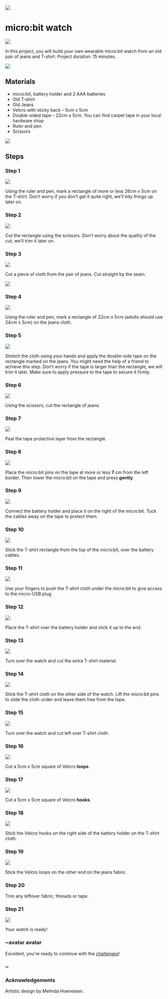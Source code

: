 ![](/static/mb/projects/a10-watch.png)

# micro:bit watch

![](/static/mb/lessons/the-watch-0.png)

In this project, you will build your own wearable micro:bit watch from an old pair of jeans and T-shirt. Project duration: 15 minutes.

![](/static/mb/lessons/the-watch-1.png)

## Materials

* micro:bit, battery holder and 2 AAA batteries
* Old T-shirt
* Old Jeans
* Velcro with sticky back – 5cm x 5cm
* Double-sided tape – 22cm x 5cm. You can find carpet tape in your local hardware shop
* Ruler and pen
* Scissors

![](/static/mb/lessons/the-watch-2.png)

## Steps

### Step 1

![](/static/mb/lessons/the-watch-3.png)

Using the ruler and pen, mark a rectangle of more or less 26cm x 5cm on the T-shirt. Don’t worry if you don’t get it quite right, we’ll tidy things up later on.

### Step 2

![](/static/mb/lessons/the-watch-4.png)

Cut the rectangle using the scissors. Don’t worry about the quality of the cut, we’ll trim it later on.

### Step 3

![](/static/mb/lessons/the-watch-5.png)

Cut a piece of cloth from the pair of jeans. Cut straight by the seam.

![](/static/mb/lessons/the-watch-6.png)

### Step 4

![](/static/mb/lessons/the-watch-7.png)

Using the ruler and pen, mark a rectangle of 22cm x 5cm (adults should use 24cm x 5cm) on the jeans cloth.

### Step 5

![](/static/mb/lessons/the-watch-8.png)

Stretch the cloth using your hands and apply the double-side tape on the rectangle marked on the jeans. You might need the help of a friend to achieve this step. Don’t worry if the tape is larger than the rectangle, we will trim it later. Make sure to apply pressure to the tape to secure it firmly.

### Step 6

![](/static/mb/lessons/the-watch-9.png)

Using the scissors, cut the rectangle of jeans.

### Step 7

![](/static/mb/lessons/the-watch-10.png)

Peal the tape protective layer from the rectangle.

### Step 8

![](/static/mb/lessons/the-watch-11.png)

Place the micro:bit pins on the tape at more or less **7** cm from the left border. Then lower the micro:bit on the tape and press **gently**.

### Step 9

![](/static/mb/lessons/the-watch-12.png)

Connect the battery holder and place it on the right of the micro:bit. Tuck the cables away on the tape to protect them.

### Step 10

![](/static/mb/lessons/the-watch-13.png)

Stick the T-shirt rectangle from the top of the micro:bit, over the battery cables.

### Step 11

![](/static/mb/lessons/the-watch-14.png)

Use your fingers to push the T-shirt cloth under the micro:bit to give access to the micro-USB plug.

### Step 12

![](/static/mb/lessons/the-watch-15.png)

Place the T-shirt over the battery holder and stick it up to the end.

### Step 13

![](/static/mb/lessons/the-watch-16.png)

Turn over the watch and cut the extra T-shirt material.

### Step 14

![](/static/mb/lessons/the-watch-17.png)

Stick the T-shirt cloth on the other side of the watch. Lift the micro:bit pins to slide the cloth under and leave them free from the tape.

### Step 15

![](/static/mb/lessons/the-watch-18.png)

Turn over the watch and cut left over T-shirt cloth.

### Step 16

![](/static/mb/lessons/the-watch-19.png)

Cut a 5cm x 5cm square of Velcro **loops**.

### Step 17

![](/static/mb/lessons/the-watch-20.png)

Cut a 5cm x 5cm square of Velcro **hooks**.

### Step 18

![](/static/mb/lessons/the-watch-21.png)

Stick the Velcro hooks on the right side of the battery holder on the T-shirt cloth.

### Step 19

![](/static/mb/lessons/the-watch-22.png)

Stick the Velcro loops on the other end on the jeans fabric.

### Step 20

Trim any leftover fabric, threads or tape.

### Step 21

![](/static/mb/lessons/the-watch-23.png)

Your watch is ready!

### ~avatar avatar

Excellent, you're ready to continue with the [challenges](/projects/rock-paper-scissors)!

### ~

### Acknowledgements

Artistic design by Melinda Hoeneisen.

